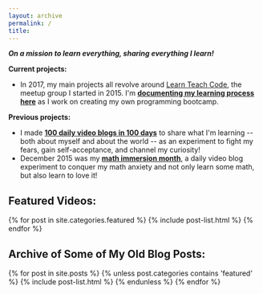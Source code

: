 ```yaml
---
layout: archive
permalink: /
title:
---
```


<strong><em>On a mission to learn everything, sharing everything I learn!</em></strong>

**Current projects:**

  - In 2017, my main projects all revolve around <a href="http://learnteachcode.org/">Learn Teach Code</a>, the meetup group I started in 2015. I'm [**documenting my learning process here**](/learn-teach-code/) as I work on creating my own programming bootcamp.

**Previous projects:** 

  - I made [**100 daily video blogs in 100 days**](/vlog/) to share what I'm learning -- both about myself and about the world -- as an experiment to fight my fears, gain self-acceptance, and channel my curiosity!
  - December 2015 was my [**math immersion month**](/math/), a daily video blog experiment to conquer my math anxiety and not only learn some math, but also learn to love it!

<h2>Featured Videos:</h2>
<div class="tiles">
{% for post in site.categories.featured %}
	{% include post-list.html %}
{% endfor %}
</div><!-- /.tiles -->

<h2>Archive of Some of My Old Blog Posts:</h2>
<div class="tiles">
{% for post in site.posts %}
    {% unless post.categories contains 'featured' %}
	{% include post-list.html %}
	{% endunless %}
{% endfor %}
</div><!-- /.tiles -->